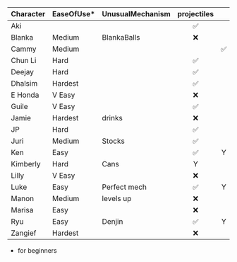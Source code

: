 | Character | EaseOfUse* | UnusualMechanism | projectiles|  | CommandGrab |  Charge | Stock | Teleport | Disadvantages |
| :--- | :-- | :-- | :-----------: | :--: | :--: | :--: | :--: | :--: | :-- |
| Aki  || | ✅ | | | | | Y | | slow poison ball recovery |
| Blanka  |Medium| BlankaBalls| ❌ |  | | | Y | Y | ||
| Cammy |Medium| || ✅ | | | | | ||
| Chun Li |Hard| | ✅ |  | | | | | ||
| Deejay |Hard| | ✅ | | | | | | ||
| Dhalsim |Hardest| | ✅ | | | | | | Y ||
| E Honda |V Easy| | ❌ |  | | Y | Y | | Y ||
| Guile |V Easy| | ✅ | | | | Y | | ||
| Jamie |Hardest| drinks| ❌ | | | Y | | Y | ||
| JP |Hard| | ✅ | | | Y | | Y | ||
| Juri |Medium| Stocks | ✅ | | | Y | | Y | ||
| Ken |Easy| | ✅ | Y | | | | | ||
| Kimberly |Hard| Cans| Y|  | | | | Y | Y ||
| Lilly |V Easy| | ❌ |  | | | | Y | Y ||
| Luke |Easy| Perfect mech| ✅ | Y | | | | | ||
| Manon |Medium| levels up | ❌ |  | | |Y |  |  ||
| Marisa |Easy| | ❌ |  | | | |  |  ||
| Ryu |Easy| Denjin | ✅ | Y | | | | | ||
| Zangief |Hardest| | ❌ |  | | Y | | | ||

* for beginners
